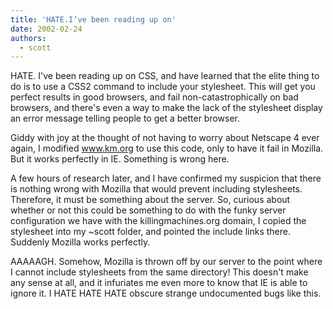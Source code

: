 ```yaml
---
title: 'HATE.I’ve been reading up on'
date: 2002-02-24
authors:
  - scott
---
```


HATE.
I've been reading up on CSS, and have learned that the elite thing to do is to use a CSS2 command to include your stylesheet. This will get you perfect results in good browsers, and fail non-catastrophically on bad browsers, and there's even a way to make the lack of the stylesheet display an error message telling people to get a better browser.

Giddy with joy at the thought of not having to worry about Netscape 4 ever again, I modified www.km.org to use this code, only to have it fail in Mozilla. But it works perfectly in IE. Something is wrong here.

A few hours of research later, and I have confirmed my suspicion that there is nothing wrong with Mozilla that would prevent including stylesheets. Therefore, it must be something about the server. So, curious about whether or not this could be something to do with the funky server configuration we have with the killingmachines.org domain, I copied the stylesheet into my ~scott folder, and pointed the include links there. Suddenly Mozilla works perfectly.

AAAAAGH. Somehow, Mozilla is thrown off by our server to the point where I cannot include stylesheets from the same directory! This doesn't make any sense at all, and it infuriates me even more to know that IE is able to ignore it. I HATE HATE HATE obscure strange undocumented bugs like this.
